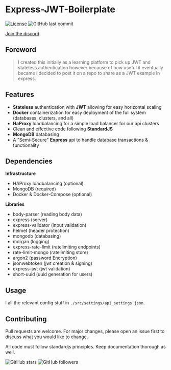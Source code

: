 # Express-JWT-Boilerplate
 [![License](https://img.shields.io/badge/license-MIT-green)](https://github.com/GagePielsticker/Express-JWT-Boilerplate/blob/master/LICENSE.md) 
 ![GitHub last commit](https://img.shields.io/github/last-commit/gagepielsticker/Express-JWT-Boilerplate) 

[Join the discord](https://discord.gg/8PmWZKb)
## Foreword

> I created this initially as a learning platform to pick up JWT and stateless authentication however because of how useful it eventually became i decided to post it on a repo to share as a JWT example in express.

## Features

- **Stateless** authentication with **JWT** allowing for easy horizontal scaling
- **Docker** containerization for easy deployment of the full system (databases, clusters, and all)
- **HaProxy** loadbalancing for a simple load balancer for our api clusters
- Clean and effective code following **StandardJS**
- **MongoDB** databasing
- A "Semi-Secure" **Express** api to handle database transactions & functionality

## Dependencies

**Infrastructure**
- HAProxy loadbalancing (optional)
- MongoDB (required)
- Docker & Docker-Compose (optional)

**Libraries**
- body-parser (reading body data)
- express (server)
- express-validator (input validation)
- helmet (header protection)
- mongodb (databasing)
- morgan (logging)
- express-rate-limit (ratelimiting endpoints)
- rate-limit-mongo (ratelimiting store)
- argon2 (password Encryption)
- jsonwebtoken (jwt creation & signing)
- express-jwt (jwt validation)
- short-uuid (uuid generation for users)

## Usage
I all the relevant config stuff in `./src/settings/api_settings.json`.

## Contributing
Pull requests are welcome. For major changes, please open an issue first to discuss what you would like to change.

All code must follow standardjs principles. Keep documentation thorough as well.

![GitHub stars](https://img.shields.io/github/stars/gagepielsticker/Express-JWT-Boilerplate?style=social)
![GitHub followers](https://img.shields.io/github/followers/gagepielsticker?style=social)


